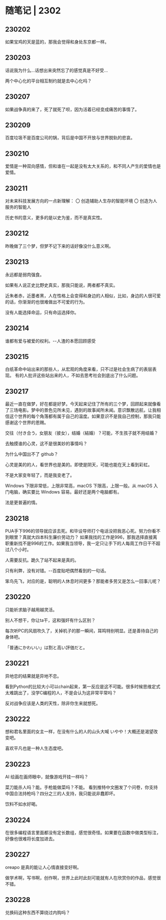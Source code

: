 # 随笔记 | 2302

## 230202

如果宝鸡的天是蓝的，那我会觉得和身处东京都一样。

## 230203

话说我为什么...话想出来突然忘了的感觉真是不好受...

两个中心化的平台相互制约就是去中心化吗？

## 230207

如果战争真的来了，死了就死了呗，因为活着已经变成痛苦的事情了。

## 230209

百度垃圾不是百度公司的锅，背后是中国不开放与世界脱轨的悲哀。

## 230210

爱情是一种双向感情，但和谁在一起是没有太大关系的，和不同人产生的爱情也是爱情。

## 230211

对未来科技发展方向的一点新理解：
​〇 创造辅助人生存的智能环境
​〇 创造为人服务的智能人

历史书的意义，更多的是以史为鉴，而不是真实性。

## 230212

昨晚做了三个梦，但梦不记下来的话好像没什么意义啊。

## 230213

永远都是弱肉强食。

如果有人说正史比野史真实，那我只能说，两者都不真实。

近朱者赤，近墨者黑，人在性格上会变得和身边的人相似，比如，身边的人很可爱的话，你渐渐的也很难做出不可爱的行为。

没有人能选择命运，只有命运选择你。

## 230214

谁都有爱与被爱的权利。--人渣的本愿回顾感受

## 230215

白纸革命中站出来的那些人，从宏观的角度来看，只不过是社会生病了的表层表现。
有的人批评这些站出来的人，不如去思考社会到底出了什么问题。

## 230217

最近一直在做梦，好在都是好梦。今天起来记住了所有的三个梦，回顾起来就像看了三场电影。梦中的景色见所未见，遇到的故事闻所未闻。意识飘散远航，让我相信这个世界的每个角落都有属于自己的温度。如果意识不是我自己控制，那我只能感谢这个世界的恩赐。

交往（付き合う，女朋友（彼女），结婚（結婚）？可能，不生孩子就不用结婚？

去触摸谁的心灵，这不是很美妙的事情吗？

为什么中国出不了 github？

心灵是美的的人，看世界也是美的。即使是阴天，可能也能在天上看到彩虹。

不是大家变年轻了，而是我变老了。

Windows 下限非常低，上限非常高，macOS 下限高，上限一般。从 macOS 入门电脑，确实要比 Windows 容易。最好还是两个电脑都有。

法是更普遍的情。

## 230218

PUA手下996的领导就应该去死。和毕设导师打个电话没把我恶心死。努力你看不到眼里？真就大四本科生廉价劳动力？
如果我找的工作是996，那我选择直接离职重新找不是996的工作。如果我当领导，我一定只让手下的人每周工作日干不超过八个小时。

人需要反抗。跪久了站不起来是真的。

只有利弊，没有对错。--百度贴吧偶然看到的一句话。

笨鸟先飞，对应的是，聪明的人休息时间更多？那能者多劳又是怎么一回事儿呢？

## 230220

只能祈求脑子越用越灵活。

别人不想干，你让ta干，这和强奸有什么区别？

每次听PC的风扇吹久了，关掉机子的那一瞬间，耳鸣特别明显。还是善待自己的身体吧。

「普通にかわいい」は割と高い評価だと。

## 230221

异地恋的结果就是异地不恋。

看到Python的比较大小可以chain起来，第一反应是这不可能。很多时候思维定式太难跳出了，没学C编程的人，不是会认为这非常平常吗？

反对战争应该是人类的天性，除非你生来就想死。

## 230222

想和君名里面的女主一样，在没有什么的人的山头大喊 いやや！大概还是渴望改变吧。

喜欢平凡也是一种人生态度吧。

## 230223

AI 绘画在画师眼中，就像游戏开挂一样吗？

菜刀能杀人吗？能。手枪能做菜吗？不能。
看到推特中文圈发了个问卷，你支持中国合法持枪吗？四分之三的人支持，我只能说非蠢即坏。

饮料不如水好喝。

## 230224

在很多编程语言里面都没有定长数组，感觉很奇怪。如果要在函数中做类型标注，好像也很难将长度加进去。

## 230227

oreapo 是真的能让人心情直接变好啊。

做学术啊，写书啊，创作啊，世界上此时此刻可能就有人在欣赏你的作品，感觉很不错。

## 230228

兑换码这种东西不算绕过内购吗？
